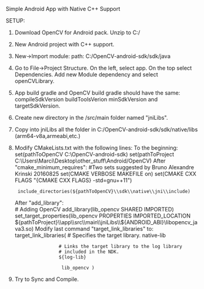 Simple Android App with Native C++ Support

SETUP:
1. Download OpenCV for Android pack. Unzip to C:/
2. New Android project with C++ support.
3. New->Import module: path: C:/OpenCV-android-sdk/sdk/java
4. Go to File->Project Structure. On the left, select app. On the top select Dependencies. Add new Module dependency and select openCVLibrary.
5. App build gradle and OpenCV build gradle should have the same:
	compileSdkVersion buildToolsVerion minSdkVersion and targetSdkVersion.
6. Create new directory in the /src/main folder named "jniLibs".
7. Copy into jniLibs all the folder in C:/OpenCV-android-sdk/sdk/native/libs (arm64-v8a,armeabi,etc.)
8. Modify CMakeLists.txt with the following lines:
	To the beginning: 
		set(pathToOpenCV C:\\OpenCV-android-sdk)
		set(pathToProject C:\\Users\\Marci\\Desktop\\other_stuff\\Android/OpenCV)
	After "cmake_minimum_requires":
		#Two sets suggested by Bruno Alexandre Krinski 20160825
		set(CMAKE VERBOSE MAKEFILE on)
		set(CMAKE CXX FLAGS "{CMAKE CXX FLAGS} -std=gnu++11")
		
		include_directories(${pathToOpenCV}\\sdk\\native\\jni\\include)
	After "add_library":	
		# Adding OpenCV
		add_library(lib_opencv SHARED IMPORTED)
		set_target_properties(lib_opencv PROPERTIES IMPORTED_LOCATION ${pathToProject}\\app\\src\\main\\jniLibs\\${ANDROID_ABI}\\libopencv_java3.so)
	Modify last command "target_link_libraries" to:
		target_link_libraries( # Specifies the target library.
                       native-lib

                       # Links the target library to the log library
                       # included in the NDK.
                       ${log-lib}

                        lib_opencv )
9. Try to Sync and Compile.